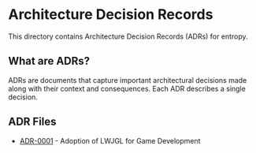 # Architecture Decision Records

This directory contains Architecture Decision Records (ADRs) for entropy.

## What are ADRs?

ADRs are documents that capture important architectural decisions made along with their context and consequences. Each ADR describes a single decision.

## ADR Files

* [ADR-0001](0001-adopt-lwjgl-for-engine-architecture.md) - Adoption of LWJGL for Game Development